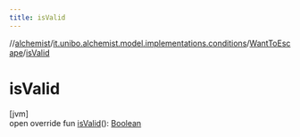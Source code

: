 ```yaml
---
title: isValid
---
```

//[alchemist](../../../index.html)/[it.unibo.alchemist.model.implementations.conditions](../index.html)/[WantToEscape](index.html)/[isValid](is-valid.html)



# isValid



[jvm]\
open override fun [isValid](is-valid.html)(): [Boolean](https://kotlinlang.org/api/latest/jvm/stdlib/kotlin/-boolean/index.html)




